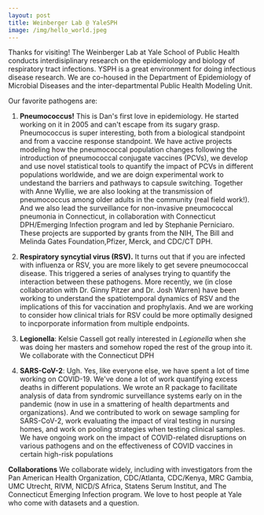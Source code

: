 ```yaml
---
layout: post
title: Weinberger Lab @ YaleSPH
image: /img/hello_world.jpeg
---
```


Thanks for visiting! The Weinberger Lab at Yale School of Public Health conducts interdisiplinary research on the epidemiology and biology of respiratory tract infections. YSPH is a great environment for doing infectious disease research.  We are co-housed in the Department of Epidemiology of Microbial Diseases and the inter-departmental Public Health Modeling Unit.  

Our favorite pathogens are:

1. **Pneumococcus!** This is Dan's first love in epidemiology. He started working on it in 2005 and can't escape from its sugary grasp. Pneumococcus is super interesting, both from a biological standpoint and from a vaccine response standpoint. We have active projects modeling how the pneumococcal population changes following the introduction of pneumococcal conjugate vaccines (PCVs), we develop and use novel statistical tools to quantify the impact of PCVs in different populations worldwide, and we are doign experimental work to undestand the barriers and pathways to capsule switching. Together with Anne Wyllie, we are also looking at the transmission of pneumococcus among older adults in the community (real field work!). And we also lead the surveillance for non-invasive pneumococcal pneumonia in Connecticut, in collaboration with Connecticut DPH/Emerging Infection program and led by Stephanie Perniciaro.  These projects are supported by grants from the NIH, The Bill and Melinda Gates Foundation,Pfizer, Merck, and CDC/CT DPH.

2. **Respiratory syncytial virus (RSV).** It turns out that if you are infected with influenza or RSV, you are more likely to get severe pneumococcal disease. This triggered a series of analyses trying to quantify the interaction between these pathogens. More recently, we (in close collaboration with Dr. Ginny Pitzer and Dr. Josh Warren) have been working to understand the spatiotemporal dynamics of RSV and the implications of this for vaccination and prophylaxis. And we are working to consider how clinical trials for RSV could be more optimally designed to incporporate information from multiple endpoints.  

3. **Legionella**: Kelsie Cassell got really interested in *Legionella* when she was doing her masters and somehow roped the rest of the group into it. We collaborate with the Connecticut DPH

4. **SARS-CoV-2**: Ugh. Yes, like everyone else, we have spent a lot of time working on COVID-19. We've done a lot of work quantifying excess deaths in different populations. We wrote an R package to facilitate analysis of data from syndromic surveillance systems early on in the pandemic (now in use in a smattering of health departments and organizations). And we contributed to work on sewage sampling for SARS-CoV-2, work evaluating the impact of viral testing in nursing homes, and work on pooling strategies when testing clinical samples. We have ongoing work on the impact of COVID-related disruptions on various pathogens and on the effectiveness of COVID vaccines in certain high-risk populations  

**Collaborations** We collaborate widely, including with investigators from the Pan American Health Organization, CDC/Atlanta, CDC/Kenya, MRC Gambia, UMC Utrecht, RIVM, NICD/S Africa, Statens Serum Institut, and The Connecticut Emerging Infection program. We love to host people at Yale who come with datasets and a question.